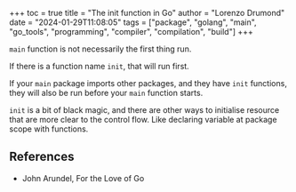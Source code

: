 +++
toc = true
title = "The init function in Go"
author = "Lorenzo Drumond"
date = "2024-01-29T11:08:05"
tags = ["package",  "golang",  "main",  "go_tools",  "programming",  "compiler",  "compilation",  "build"]
+++


`main` function is not necessarily the first thing run.

If there is a function name `init`, that will run first.

If your `main` package imports other packages, and they have `init` functions, they will also be run before your `main` function starts.

`init` is a bit of black magic, and there are other ways to initialise resource that are more clear to the control flow. Like declaring variable at package scope with functions.

## References
- John Arundel, For the Love of Go
